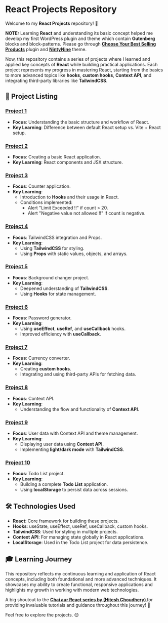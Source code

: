 # React Projects Repository

Welcome to my **React Projects** repository! 👋

**NOTE:** Learning **React** and understanding its basic concept helped me develop my first WordPress plugin and theme which contain **Gutenberg** blocks and block-patterns. Please go through **[Choose Your Best Selling Products](https://github.com/veerajxcode/chooseyourbestsellingproducts)** plugin and **[NintyNine](https://github.com/veerajxcode/ninty-nine)** theme.

Now, this repository contains a series of projects where I learned and applied key concepts of **React** while building practical applications. Each project represents my progress in mastering React, starting from the basics to more advanced topics like **hooks**, **custom hooks**, **Context API**, and integrating third-party libraries like **TailwindCSS**.

## 📝 Project Listing

### [Project 1](https://github.com/veerajxcode/react-projects/tree/react-project1)
- **Focus**: Understanding the basic structure and workflow of React.
- **Key Learning**: Difference between default React setup vs. Vite + React setup.

### [Project 2](https://github.com/veerajxcode/react-projects/tree/react-project2)
- **Focus**: Creating a basic React application.
- **Key Learning**: React components and JSX structure.

### [Project 3](https://github.com/veerajxcode/react-projects/tree/react-project3)
- **Focus**: Counter application.
- **Key Learning**: 
  - Introduction to **Hooks** and their usage in React.
  - Conditions implemented: 
    - Alert "Limit Exceeded !!" if count > 20.
    - Alert "Negative value not allowed !!" if count is negative.

### [Project 4](https://github.com/veerajxcode/react-projects/tree/react-project4)
- **Focus**: TailwindCSS integration and Props.
- **Key Learning**: 
  - Using **TailwindCSS** for styling.
  - Using **Props** with static values, objects, and arrays.

### [Project 5](https://github.com/veerajxcode/react-projects/tree/react-project5)
- **Focus**: Background changer project.
- **Key Learning**: 
  - Deepened understanding of **TailwindCSS**.
  - Using **Hooks** for state management.

### [Project 6](https://github.com/veerajxcode/react-projects/tree/react-project6)
- **Focus**: Password generator.
- **Key Learning**: 
  - Using **useEffect**, **useRef**, and **useCallback** hooks.
  - Improved efficiency with **useCallback**.

### [Project 7](https://github.com/veerajxcode/react-projects/tree/react-project7)
- **Focus**: Currency converter.
- **Key Learning**: 
  - Creating **custom hooks**.
  - Integrating and using third-party APIs for fetching data.

### [Project 8](https://github.com/veerajxcode/react-projects/tree/react-project8)
- **Focus**: Context API.
- **Key Learning**: 
  - Understanding the flow and functionality of **Context API**.

### [Project 9](https://github.com/veerajxcode/react-projects/tree/react-project9)
- **Focus**: User data with Context API and theme management.
- **Key Learning**: 
  - Displaying user data using **Context API**.
  - Implementing **light/dark mode** with **TailwindCSS**.

### [Project 10](https://github.com/veerajxcode/react-projects/tree/react-project10)
- **Focus**: Todo List project.
- **Key Learning**: 
  - Building a complete **Todo List** application.
  - Using **localStorage** to persist data across sessions.

## 🛠️ Technologies Used
- **React**: Core framework for building these projects.
- **Hooks**: useState, useEffect, useRef, useCallback, custom hooks.
- **TailwindCSS**: Used for styling in multiple projects.
- **Context API**: For managing state globally in React applications.
- **LocalStorage**: Used in the Todo List project for data persistence.

## 🎓 Learning Journey
This repository reflects my continuous learning and application of React concepts, including both foundational and more advanced techniques. It showcases my ability to create functional, responsive applications and highlights my growth in working with modern web technologies.

A big shoutout to the **[Chai aur React series by (Hitesh Choudhery) ](https://youtube.com/playlist?list=PLu71SKxNbfoDqgPchmvIsL4hTnJIrtige&si=h1sL6_USV7p9ceM6)** for providing invaluable tutorials and guidance throughout this journey! 🍵

Feel free to explore the projects. 😊
